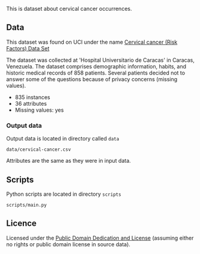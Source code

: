 This is dataset about cervical cancer occurrences.

## Data

This dataset was found on UCI under the name [Cervical cancer (Risk Factors) Data Set ](https://archive.ics.uci.edu/ml/datasets/Cervical+cancer+%28Risk+Factors%29#)

The dataset was collected at 'Hospital Universitario de Caracas' in Caracas, Venezuela. 
The dataset comprises demographic information, habits, and historic medical records of 
858 patients. Several patients decided not to answer some of the questions because of 
privacy concerns (missing values).

* 835 instances
* 36 attributes
* Missing values: yes

### Output data

Output data is located in directory called `data`

`data/cervical-cancer.csv`

Attributes are the same as they were in input data.

## Scripts

Python scripts are located in directory `scripts`

`scripts/main.py`

## Licence
Licensed under the [Public Domain Dedication and License][pddl] (assuming
either no rights or public domain license in source data).

[pddl]: http://opendatacommons.org/licenses/pddl/1.0/

